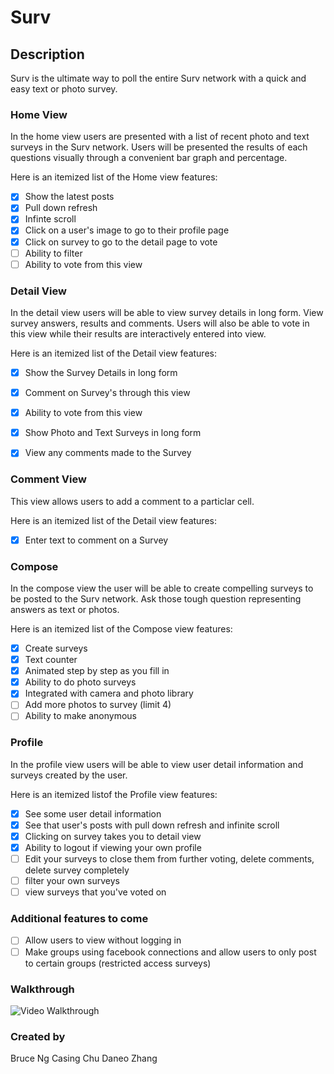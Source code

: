 # Surv

## Description

Surv is the ultimate way to poll the entire Surv network with a quick and easy text or photo survey.

### Home View
In the home view users are presented with a list of recent photo and text surveys in the Surv network.  Users will be presented the results of each questions visually through a convenient bar graph and percentage.  

Here is an itemized list of the Home view features:
   * [x] Show the latest posts
   * [x] Pull down refresh
   * [x] Infinte scroll
   * [x] Click on a user's image to go to their profile page
   * [x] Click on survey to go to the detail page to vote
   * [ ] Ability to filter
   * [ ] Ability to vote from this view

### Detail View
In the detail view users will be able to view survey details in long form.  View survey answers, results and comments.  Users will also be able to vote in this view while their results are interactively entered into view.

Here is an itemized list of the Detail view features:
   * [x] Show the Survey Details in long form
   * [x] Comment on Survey's through this view
   * [x] Ability to vote from this view
   * [x] Show Photo and Text Surveys in long form
   * [x] View any comments made to the Survey


### Comment View
This view allows users to add a comment to a particlar cell.

Here is an itemized list of the Detail view features:
   * [x] Enter text to comment on a Survey

### Compose
In the compose view the user will be able to create compelling surveys to be posted to the Surv network.  Ask those tough question representing answers as text or photos.

Here is an itemized list of the Compose view features:
   * [x] Create surveys
   * [x] Text counter
   * [x] Animated step by step as you fill in 
   * [x] Ability to do photo surveys
   * [x] Integrated with camera and photo library
   * [ ] Add more photos to survey (limit 4)
   * [ ] Ability to make anonymous

### Profile
In the profile view users will be able to view user detail information and surveys created by the user.

Here is an itemized listof the Profile view features:
   * [x] See some user detail information
   * [x] See that user's posts with pull down refresh and infinite scroll
   * [x] Clicking on survey takes you to detail view
   * [x] Ability to logout if viewing your own profile
   * [ ] Edit your surveys to close them from further voting, delete comments, delete survey completely
   * [ ] filter your own surveys
   * [ ] view surveys that you've voted on
  
### Additional features to come
   * [ ] Allow users to view without logging in
   * [ ] Make groups using facebook connections and allow users to only post to certain groups (restricted access surveys)

### Walkthrough
![Video Walkthrough](survey_app.gif)
 
### Created by
Bruce Ng
Casing Chu
Daneo Zhang

